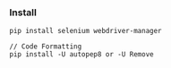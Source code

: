 ### Install

```
pip install selenium webdriver-manager

// Code Formatting
pip install -U autopep8 or -U Remove
```
